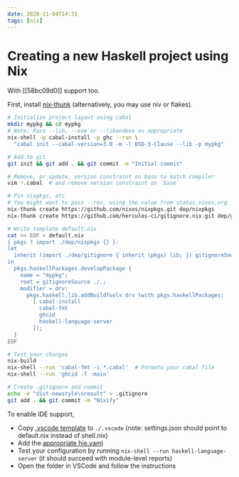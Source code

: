 ```yaml
---
date: 2020-11-04T14:31
tags: [nix]
---
```


# Creating a new Haskell project using Nix

With [[58bc09d0]] support too.

First, install [nix-thunk](https://github.com/obsidiansystems/nix-thunk) (alternatively, you may use niv or flakes).

```bash
# Initialize project layout using cabal
mkdir mypkg && cd mypkg
# Note: Pass --lib, --exe or --libandexe as appropriate
nix-shell -p cabal-install -p ghc --run \
  "cabal init --cabal-version=3.0 -m -l BSD-3-Clause --lib -p mypkg"

# Add to git
git init && git add . && git commit -m "Initial commit"

# Remove, or update, version constraint on base to match compiler
vim *.cabal  # and remove version constraint on `base`

# Pin nixpkgs, etc
# You might want to pass --rev, using the value from status.nixos.org
nix-thunk create https://github.com/nixos/nixpkgs.git dep/nixpkgs
nix-thunk create https://github.com/hercules-ci/gitignore.nix.git dep/gitignoresrc

# Write template default.nix
cat << EOF > default.nix
{ pkgs ? import ./dep/nixpkgs {} }:
let 
  inherit (import ./dep/gitignore { inherit (pkgs) lib; }) gitignoreSource;
in 
  pkgs.haskellPackages.developPackage {
    name = "mypkg";
    root = gitignoreSource ./.;
    modifier = drv:
      pkgs.haskell.lib.addBuildTools drv (with pkgs.haskellPackages;
        [ cabal-install
          cabal-fmt
          ghcid
          haskell-language-server
        ]);
  }
EOF

# Test your changes
nix-build
nix-shell --run 'cabal-fmt -i *.cabal'  # Formats your cabal file
nix-shell --run 'ghcid -T :main'

# Create .gitignore and commit
echo -e "dist-newstyle\nresult" > .gitignore
git add . && git commit -m "Nixify"
```

To enable IDE support,

- Copy [.vscode template](https://github.com/srid/reflex-stone/tree/master/.vscode) to `./.vscode` (note: settings.json should point to default.nix instead of shell.nix)
- Add the [appropriate hie.yaml](https://github.com/haskell/haskell-language-server#configuring-your-project-build)
- Test your configuration by running `nix-shell --run haskell-language-server` (it should succeed with module-level reports)
- Open the folder in VSCode and follow the instructions
